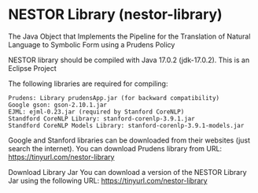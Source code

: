# NESTOR Library (nestor-library)
The Java Object that Implements the Pipeline for the Translation of Natural Language to Symbolic Form using a Prudens Policy

NESTOR library should be compiled with Java 17.0.2 (jdk-17.0.2). This is an Eclipse Project

The following libraries are required for compiling:

	Prudens: Library prudensApp.jar (for backward compatibility)
	Google gson: gson-2.10.1.jar
	EJML: ejml-0.23.jar (required by Stanford CoreNLP)
	Standford CoreNLP Library: stanford-corenlp-3.9.1.jar
	Standford CoreNLP Models Library: stanford-corenlp-3.9.1-models.jar

Google and Stanford libraries can be downloaded from their websites (just search the internet). You can download Prudens library from URL: https://tinyurl.com/nestor-library

Download Library Jar
You can download a version of the NESTOR Library Jar using the following URL: https://tinyurl.com/nestor-library


